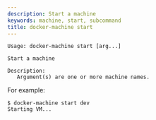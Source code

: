 ```yaml
---
description: Start a machine
keywords: machine, start, subcommand
title: docker-machine start
---
```

```none
Usage: docker-machine start [arg...]

Start a machine

Description:
   Argument(s) are one or more machine names.
```

For example:

```none
$ docker-machine start dev
Starting VM...
```